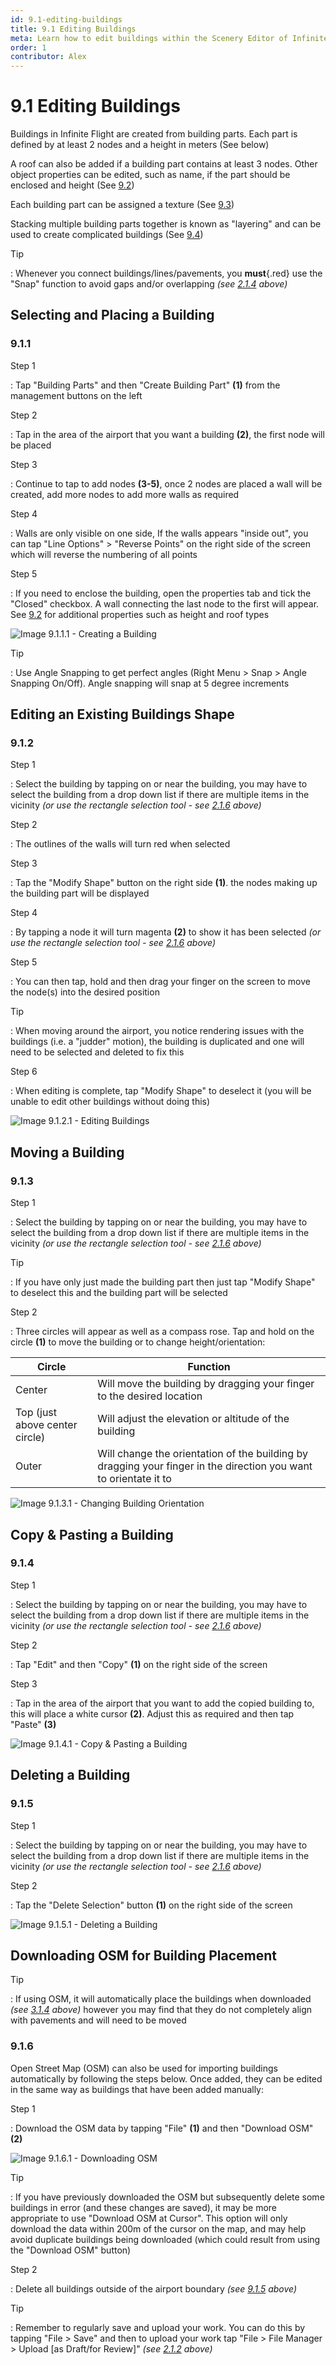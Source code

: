```yaml
---
id: 9.1-editing-buildings
title: 9.1 Editing Buildings
meta: Learn how to edit buildings within the Scenery Editor of Infinite Flight.
order: 1
contributor: Alex
---
```




# 9.1 Editing Buildings

Buildings in Infinite Flight are created from building parts. Each part is defined by at least 2 nodes and a height in meters
(See below)

A roof can also be added if a building part contains at least 3 nodes. Other object properties can be edited, such as name, if the part should be enclosed and height
(See [9.2](/guide/scenery-editor-manual/9.-buildings-and-facades/9.2-properties.md))

Each building part can be assigned a texture
(See [9.3](/guide/scenery-editor-manual/9.-buildings-and-facades/9.3-editing-facades.md))

Stacking multiple building parts together is known as "layering" and can be used to create complicated buildings
(See [9.4](/guide/scenery-editor-manual/9.-buildings-and-facades/9.4-layering))



Tip

: Whenever you connect buildings/lines/pavements, you **must**{.red} use the "Snap" function to avoid gaps and/or overlapping *(see [2.1.4](/guide/scenery-editor-manual/2.-user-interface/2.1-editor-screen#2.1.4) above)*  



## Selecting and Placing a Building

### 9.1.1

Step 1

: Tap "Building Parts" and then "Create Building Part" **(1)** from the management buttons on the left



Step 2

: Tap in the area of the airport that you want a building **(2)**, the first node will be placed



Step 3

: Continue to tap to add nodes **(3-5)**, once 2 nodes are placed a wall will be created, add more nodes to add more walls as required



Step 4

: Walls are only visible on one side, If the walls appears "inside out", you can tap "Line Options" > "Reverse Points" on the right side of the screen which will reverse the numbering of all points 

Step 5

: If you need to enclose the building, open the properties tab and tick the "Closed" checkbox. A wall connecting the last node to the first will appear. See [9.2](/guide/scenery-editor-manual/9.-buildings-and-facades/9.2-properties.md) for additional properties such as height and roof types


![Image 9.1.1.1 - Creating a Building](_images/manual/scenery-editor/buildings-and-facades/editing-buildings-creating.png)

Tip

: Use Angle Snapping to get perfect angles (Right Menu > Snap > Angle Snapping On/Off). Angle snapping will snap at 5 degree increments


## Editing an Existing Buildings Shape

### 9.1.2

Step 1

: Select the building by tapping on or near the building, you may have to select the building from a drop down list if there are multiple items in the vicinity *(or use the rectangle selection tool - see [2.1.6](/guide/scenery-editor-manual/2.-user-interface/2.1-editor-screen#2.1.6) above)*

Step 2

: The outlines of the walls will turn red when selected

Step 3

: Tap the "Modify Shape" button on the right side **(1)**. the nodes making up the building part will be displayed


Step 4

: By tapping a node it will turn magenta **(2)** to show it has been selected *(or use the rectangle selection tool - see [2.1.6](/guide/scenery-editor-manual/2.-user-interface/2.1-editor-screen#2.1.6) above)*



Step 5

: You can then tap, hold and then drag your finger on the screen to move the node(s) into the desired position



Tip

: When moving around the airport, you notice rendering issues with the buildings (i.e. a "judder" motion), the building is duplicated and one will need to be selected and deleted to fix this



Step 6

: When editing is complete, tap "Modify Shape" to deselect it (you will be unable to edit other buildings without doing this) 


![Image 9.1.2.1 - Editing Buildings](_images/manual/scenery-editor/buildings-and-facades/editing-buildings-editing.png)



## Moving a Building

### 9.1.3

Step 1

: Select the building by tapping on or near the building, you may have to select the building from a drop down list if there are multiple items in the vicinity *(or use the rectangle selection tool - see [2.1.6](/guide/scenery-editor-manual/2.-user-interface/2.1-editor-screen#2.1.6) above)*



Tip

: If you have only just made the building part then just tap "Modify Shape" to deselect this and the building part will be selected



Step 2

: Three circles will appear as well as a compass rose. Tap and hold on the circle **(1)** to move the building or to change height/orientation:



| Circle                         | Function                                                     |
| ------------------------------ | ------------------------------------------------------------ |
| Center                         | Will move the building by dragging your finger to the desired location |
| Top (just above center circle) | Will adjust the elevation or altitude of the building        |
| Outer                          | Will change the orientation of the building by dragging your finger in the direction you want to orientate it to |


![Image 9.1.3.1 - Changing Building Orientation](_images/manual/scenery-editor/buildings-and-facades/editing-buildings-moving.png)



## Copy & Pasting a Building

### 9.1.4

Step 1

: Select the building by tapping on or near the building, you may have to select the building from a drop down list if there are multiple items in the vicinity *(or use the rectangle selection tool - see [2.1.6](/guide/scenery-editor-manual/2.-user-interface/2.1-editor-screen#2.1.6) above)*



Step 2

: Tap "Edit" and then "Copy" **(1)** on the right side of the screen 



Step 3

: Tap in the area of the airport that you want to add the copied building to, this will place a white cursor **(2)**. Adjust this as required and then tap "Paste" **(3)**


![Image 9.1.4.1 - Copy & Pasting a Building](_images/manual/scenery-editor/buildings-and-facades/editing-buildings-copying.png)



## Deleting a Building

### 9.1.5

Step 1

: Select the building by tapping on or near the building, you may have to select the building from a drop down list if there are multiple items in the vicinity *(or use the rectangle selection tool - see [2.1.6](/guide/scenery-editor-manual/2.-user-interface/2.1-editor-screen#2.1.6) above)*



Step 2

: Tap the "Delete Selection" button **(1)** on the right side of the screen


![Image 9.1.5.1 - Deleting a Building](_images/manual/scenery-editor/buildings-and-facades/editing-buildings-deleting.png)



## Downloading OSM for Building Placement

Tip

: If using OSM, it will automatically place the buildings when downloaded *(see [3.1.4](/guide/scenery-editor-manual/3.-getting-started/3.1-first-steps#3.1.4) above)* however you may find that they do not completely align with pavements and will need to be moved



### 9.1.6

Open Street Map (OSM) can also be used for importing buildings automatically by following the steps below. Once added, they can be edited in the same way as buildings that have been added manually:



Step 1

: Download the OSM data by tapping "File" **(1)** and then "Download OSM" **(2)**


![Image 9.1.6.1 - Downloading OSM](_images/manual/frames/6.1.5.1a.png)



Tip

: If you have previously downloaded the OSM but subsequently delete some buildings in error (and these changes are saved), it may be more appropriate to use "Download OSM at Cursor". This option will only download the data within 200m of the cursor on the map, and may help avoid duplicate buildings being downloaded (which could result from using the "Download OSM" button)



Step 2

: Delete all buildings outside of the airport boundary *(see [9.1.5](/guide/scenery-editor-manual/9.-buildings-and-facades/9.1-editing-buildings.md#9.1.5) above)*



Tip

: Remember to regularly save and upload your work. You can do this by tapping "File > Save" and then to upload your work tap "File > File Manager > Upload [as Draft/for Review]" *(see [2.1.2](/guide/scenery-editor-manual/2.-user-interface/2.1-editor-screen#2.1.2) above)*





